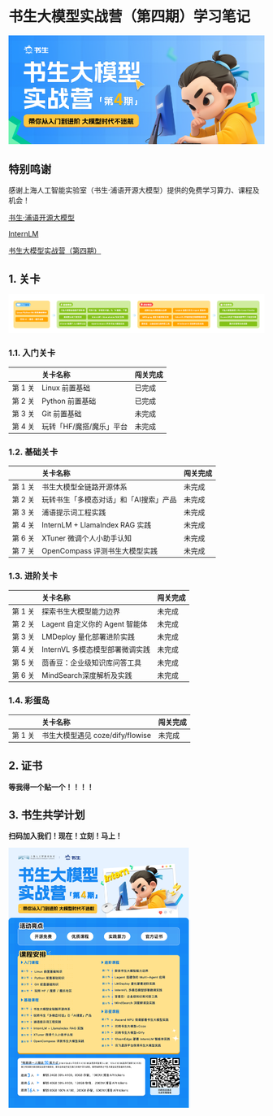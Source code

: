 # 书生大模型实战营（第四期）学习笔记

![icamp4](./assets/cf5eca85-bb13-4b96-aa54-b29fa40d36b7.png)

##  特别鸣谢

感谢上海人工智能实验室（书生·浦语开源大模型）提供的免费学习算力、课程及机会！

[书生·浦语开源大模型](https://github.com/InternLM/InternLM)

[InternLM](https://github.com/InternLM/InternLM)

[书生大模型实战营（第四期）](https://github.com/InternLM/Tutorial)

## 1. 关卡

![update](./assets/1f65a77a-3490-47ff-b408-be6d7a190802.png)

### 1.1. 入门关卡

|         | 关卡名称                 | 闯关完成 |
| :------ | :----------------------- | :------- |
| 第 1 关 | Linux 前置基础           | 已完成   |
| 第 2 关 | Python 前置基础          | 已完成   |
| 第 3 关 | Git 前置基础             | 未完成   |
| 第 4 关 | 玩转「HF/魔搭/魔乐」平台 | 未完成   |

### 1.2. 基础关卡


|         | 关卡名称                               | 闯关完成 |
| :------ | :------------------------------------- | :------- |
| 第 1 关 | 书生大模型全链路开源体系               | 未完成   |
| 第 2 关 | 玩转书生「多模态对话」和「AI搜索」产品 | 未完成   |
| 第 3 关 | 浦语提示词工程实践                     | 未完成   |
| 第 4 关 | InternLM + LlamaIndex RAG 实践         | 未完成   |
| 第 6 关 | XTuner 微调个人小助手认知              | 未完成   |
| 第 7 关 | OpenCompass 评测书生大模型实践         | 未完成   |



### 1.3. 进阶关卡

|         | 关卡名称                        | 闯关完成 |
| :------ | :------------------------------ | :------- |
| 第 1 关 | 探索书生大模型能力边界          | 未完成   |
| 第 2 关 | Lagent 自定义你的 Agent 智能体  | 未完成   |
| 第 3 关 | LMDeploy 量化部署进阶实践       | 未完成   |
| 第 4 关 | InternVL 多模态模型部署微调实践 | 未完成   |
| 第 5 关 | 茴香豆：企业级知识库问答工具    | 未完成   |
| 第 6 关 | MindSearch深度解析及实践        | 未完成   |

### 1.4. 彩蛋岛

|         | 关卡名称                         | 闯关完成 |
| :------ | :------------------------------- | :------- |
| 第 1 关 | 书生大模型遇见 coze/dify/flowise | 未完成   |

## 2. 证书

**等我得一个贴一个！！！！**

## 3. 书生共学计划

**扫码加入我们！现在！立刻！马上！**

<img src="./assets/fc8d7ac4bd88152b977f6039ec5f6fe.png" alt="fc8d7ac4bd88152b977f6039ec5f6fe" style="zoom:50%;" />




